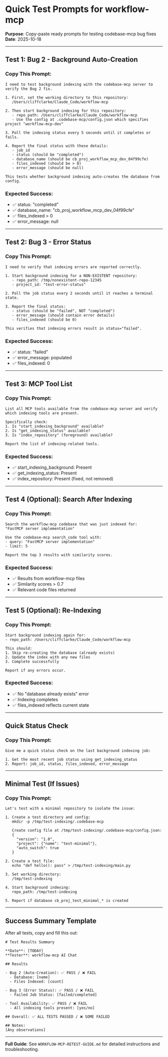# Quick Test Prompts for workflow-mcp

**Purpose**: Copy-paste ready prompts for testing codebase-mcp bug fixes
**Date**: 2025-10-18

---

## Test 1: Bug 2 - Background Auto-Creation

### Copy This Prompt:

```
I need to test background indexing with the codebase-mcp server to verify the Bug 2 fix.

1. First, set the working directory to this repository:
   /Users/cliffclarke/Claude_Code/workflow-mcp

2. Then start background indexing for this repository:
   - repo_path: /Users/cliffclarke/Claude_Code/workflow-mcp
   - Use the config at .codebase-mcp/config.json which specifies project "workflow-mcp-dev"

3. Poll the indexing status every 5 seconds until it completes or fails.

4. Report the final status with these details:
   - job_id
   - status (should be "completed")
   - database_name (should be cb_proj_workflow_mcp_dev_04f99cfe)
   - files_indexed (should be > 0)
   - error_message (should be null)

This tests whether background indexing auto-creates the database from config.
```

### Expected Success:
- ✅ status: "completed"
- ✅ database_name: "cb_proj_workflow_mcp_dev_04f99cfe"
- ✅ files_indexed > 0
- ✅ error_message: null

---

## Test 2: Bug 3 - Error Status

### Copy This Prompt:

```
I need to verify that indexing errors are reported correctly.

1. Start background indexing for a NON-EXISTENT repository:
   - repo_path: /tmp/nonexistent-repo-12345
   - project_id: "test-error-status"

2. Poll the job status every 2 seconds until it reaches a terminal state.

3. Report the final status:
   - status (should be "failed", NOT "completed")
   - error_message (should contain error details)
   - files_indexed (should be 0)

This verifies that indexing errors result in status="failed".
```

### Expected Success:
- ✅ status: "failed"
- ✅ error_message: populated
- ✅ files_indexed: 0

---

## Test 3: MCP Tool List

### Copy This Prompt:

```
List all MCP tools available from the codebase-mcp server and verify which indexing tools are present.

Specifically check:
1. Is "start_indexing_background" available?
2. Is "get_indexing_status" available?
3. Is "index_repository" (foreground) available?

Report the list of indexing-related tools.
```

### Expected Success:
- ✅ start_indexing_background: Present
- ✅ get_indexing_status: Present
- ✅ index_repository: Present (fixed, not removed)

---

## Test 4 (Optional): Search After Indexing

### Copy This Prompt:

```
Search the workflow-mcp codebase that was just indexed for:
"FastMCP server implementation"

Use the codebase-mcp search_code tool with:
- query: "FastMCP server implementation"
- limit: 5

Report the top 3 results with similarity scores.
```

### Expected Success:
- ✅ Results from workflow-mcp files
- ✅ Similarity scores > 0.7
- ✅ Relevant code files returned

---

## Test 5 (Optional): Re-Indexing

### Copy This Prompt:

```
Start background indexing again for:
- repo_path: /Users/cliffclarke/Claude_Code/workflow-mcp

This should:
1. Skip re-creating the database (already exists)
2. Update the index with any new files
3. Complete successfully

Report if any errors occur.
```

### Expected Success:
- ✅ No "database already exists" error
- ✅ Indexing completes
- ✅ files_indexed reflects current state

---

## Quick Status Check

### Copy This Prompt:

```
Give me a quick status check on the last background indexing job:

1. Get the most recent job status using get_indexing_status
2. Report: job_id, status, files_indexed, error_message
```

---

## Minimal Test (If Issues)

### Copy This Prompt:

```
Let's test with a minimal repository to isolate the issue:

1. Create a test directory and config:
   mkdir -p /tmp/test-indexing/.codebase-mcp

   Create config file at /tmp/test-indexing/.codebase-mcp/config.json:
   {
     "version": "1.0",
     "project": {"name": "test-minimal"},
     "auto_switch": true
   }

2. Create a test file:
   echo "def hello(): pass" > /tmp/test-indexing/main.py

3. Set working directory:
   /tmp/test-indexing

4. Start background indexing:
   repo_path: /tmp/test-indexing

5. Report if database cb_proj_test_minimal_* is created
```

---

## Success Summary Template

After all tests, copy and fill this out:

```
# Test Results Summary

**Date**: [TODAY]
**Tester**: workflow-mcp AI Chat

## Results

- Bug 2 (Auto-Creation): ✅ PASS / ❌ FAIL
  - Database: [name]
  - Files Indexed: [count]

- Bug 3 (Error Status): ✅ PASS / ❌ FAIL
  - Failed Job Status: [failed/completed]

- Tool Availability: ✅ PASS / ❌ FAIL
  - All indexing tools present: [yes/no]

## Overall: ✅ ALL TESTS PASSED / ❌ SOME FAILED

## Notes:
[Any observations]
```

---

**Full Guide**: See `WORKFLOW-MCP-RETEST-GUIDE.md` for detailed instructions and troubleshooting.
